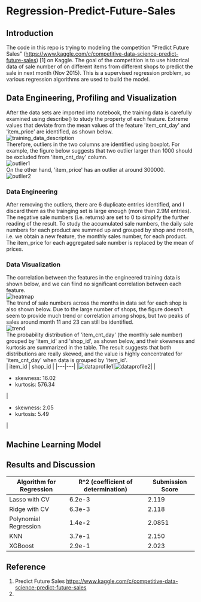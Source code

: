 # Regression-Predict-Future-Sales
## Introduction ##
The code in this repo is trying to modeling the competition "Predict Future Sales" (https://www.kaggle.com/c/competitive-data-science-predict-future-sales) [1] on Kaggle. The goal of the competition is to use historical data of sale number of on different items from different shops to predict the sale in next month (Nov 2015). This is a supervised regression problem, so various regression algorithms are used to build the model.

## Data Engineering, Profiling and Visualization

After the data sets are imported into notebook, the training data is carefully examined using describe() to study the property of each feature. Extreme values that deviate from the mean values of the feature 'item_cnt_day' and 'item_price' are identified, as shown below.   
![training_data_description](https://user-images.githubusercontent.com/30448897/147524778-1f255c43-e855-4407-a188-a1b6618e2c30.png)   
Therefore, outliers in the two columns are identified using boxplot. For example, the figure below suggests that two outlier larger than 1000 should be excluded from 'item_cnt_day' column.   
![outlier1](https://user-images.githubusercontent.com/30448897/147524974-954109b6-ea22-4eee-abae-f55e4eb5cdfd.png)   
On the other hand, 'item_price' has an outlier at around 300000.   
![outlier2](https://user-images.githubusercontent.com/30448897/147525109-949d8464-e29f-4acf-a55b-68fa62103509.png)   
### Data Engineering ###
After removing the outliers, there are 6 duplicate entries identified, and I discard them as the trainging set is large enough (more than 2.9M entries). The negative sale numbers (i.e. returns) are set to 0 to simplify the further reading of the result.
To study the accumulated sale numbers, the daily sale numbers for each product are summed up and grouped by shop and month, i.e. we obtain a new feature, the monthly sales number, for each product. The item_price for each aggregated sale number is replaced by the mean of prices.
### Data Visualization ###
The correlation between the features in the engineered training data is shown below, and we can fiind no significant correlation between each feature.   
![heatmap](https://user-images.githubusercontent.com/30448897/147605169-64ebda1b-7b69-48d4-ba70-2bd1eabcc08c.png)   
The trend of sale numbers across the months in data set for each shop is also shown below. Due to the large number of shops, the figure doesn't seem to provide much trend or correlation among shops, but two peaks of sales around month 11 and 23 can still be identified.     
![trend](https://user-images.githubusercontent.com/30448897/147621197-3eaacc27-f537-411a-8fc1-27b386745743.png)   
The probability distribution of 'item_cnt_day' (the monthly sale number) grouped by 'item_id' and 'shop_id', as shown below, and their skewness and kurtosis are summarized in the table. The result suggests that both distributions are really skewed, and the value is highly concentrated for 'item_cnt_day' when data is grouped by 'item_id'.   
| item_id | shop_id |
|---|---|
|![dataprofile1](https://user-images.githubusercontent.com/30448897/147623015-b4930e32-9741-433a-9991-d9035c2e4577.png)|![dataprofile2](https://user-images.githubusercontent.com/30448897/147623025-c7be18f8-f5e1-4e50-ab78-820ce56bc044.png)|
|<ul><li>skewness: 16.02</li><li>kurtosis: 576.34</li></ul>|<ul><li>skewness: 2.05</li><li>kurtosis: 5.49</li></ul>|

## Machine Learning Model

## Results and Discussion ##
| Algorithm for Regression | R^2 (coefficient of determination)| Submission Score |
|---|---|---|
|Lasso with CV|6.2e-3|2.119|
|Ridge with CV|6.3e-3|2.118|
|Polynomial Regression|1.4e-2|2.0851|
|KNN|3.7e-1|2.150|
|XGBoost|2.9e-1|2.023|

## Reference ##
1. Predict Future Sales https://www.kaggle.com/c/competitive-data-science-predict-future-sales 
2. 
